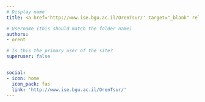 ```yaml
---
# Display name
title: <a href='http://www.ise.bgu.ac.il/OrenTsur/' target="_blank" rel="noopener noreferrer">Oren Tsur</a>

# Username (this should match the folder name)
authors:
- orent

# Is this the primary user of the site?
superuser: false


social:
- icon: home
  icon_pack: fas
  link: 'http://www.ise.bgu.ac.il/OrenTsur/'
---
```

